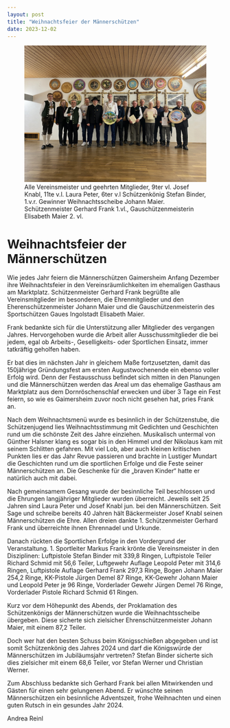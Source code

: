 ```yaml
---
layout: post
title: "Weihnachtsfeier der Männerschützen"
date: 2023-12-02
---
```


<figure class="figure">
  <img src="/img/posts/Weihnachtsfeier%202023.jpg" class="figure-img img-fluid rounded">
  <figcaption class="figure-caption">Alle Vereinsmeister und geehrten Mitglieder, 9ter vl. Josef Knabl, 11te v.l. Laura Peter, 6ter v.l Schützenkönig Stefan Binder, 1.v.r. Gewinner Weihnachtsscheibe Johann Maier. Schützenmeister Gerhard Frank 1.vl., Gauschützenmeisterin Elisabeth Maier 2. vl.
</figcaption>
</figure>

# Weihnachtsfeier der Männerschützen

Wie jedes Jahr feiern die Männerschützen Gaimersheim Anfang Dezember ihre Weihnachtsfeier in den Vereinsräumlichkeiten im ehemaligen Gasthaus am Marktplatz. Schützenmeister Gerhard Frank begrüßte alle Vereinsmitglieder im besonderen, die Ehrenmitglieder und den Eherenschützenmeister Johann Maier und die Gauschützenmeisterin des Sportschützen Gaues Ingolstadt Elisabeth Maier.  

Frank bedankte sich für die Unterstützung aller Mitglieder des vergangen Jahres. Hervorgehoben wurde die Arbeit aller Ausschussmitglieder die bei jedem, egal ob Arbeits-, Geselligkeits- oder Sportlichen Einsatz, immer tatkräftig geholfen haben. 

Er bat dies im nächsten Jahr in gleichem Maße fortzusetzten, damit das 150jährige Gründungsfest am ersten Augustwochenende ein ebenso voller Erfolg wird. Denn der Festausschuss befindet sich mitten in den Planungen und die Männerschützen werden das Areal um das ehemalige Gasthaus am Marktplatz aus dem Dornröschenschlaf erwecken und über 3 Tage ein Fest feiern, so wie es Gaimersheim zuvor noch nicht gesehen hat, pries Frank an. 

Nach dem Weihnachtsmenü wurde es besinnlich in der Schützenstube, die Schützenjugend lies Weihnachtsstimmung mit Gedichten und Geschichten rund um die schönste Zeit des Jahre einziehen. Musikalisch untermal von Günther Halsner klang es sogar bis in den Himmel und der Nikolaus kam mit seinem Schlitten gefahren. Mit viel Lob, aber auch kleinen kritischen Punkten lies er das Jahr Revue passieren und brachte in Lustiger Mundart die Geschichten rund um die sportlichen Erfolge und die Feste seiner Männerschützen an. Die Geschenke für die „braven Kinder“ hatte er natürlich auch mit dabei. 

Nach gemeinsamem Gesang wurde der besinnliche Teil beschlossen und die Ehrungen langjähriger Mitglieder wurden überreicht. Jeweils seit 25 Jahren sind Laura Peter und Josef Knabl jun. bei den Männerschützen. Seit Sage und schreibe bereits 40 Jahren hält Bäckermeister Josef Knabl seinen Männerschützen die Ehre. Allen dreien dankte 1. Schützenmeister Gerhard Frank und überreichte ihnen Ehrennadel und Urkunde.  

Danach rückten die Sportlichen Erfolge in den Vordergrund der Veranstaltung. 1. Sportleiter Markus Frank krönte die Vereinsmeister in den Disziplinen: Luftpistole Stefan Binder mit 339,8 Ringen, Luftpistole Teiler Richard Schmid mit 56,6 Teiler, Luftgewehr Auflage Leopold Peter mit 314,6 Ringen, Luftpistole Auflage Gerhard Frank 297,3 Ringe, Bogen Johann Maier 254,2 Ringe, KK-Pistole Jürgen Demel 87 Ringe, KK-Gewehr Johann Maier und Leopold Peter je 96 Ringe, Vorderlader Gewehr Jürgen Demel 76 Ringe, Vorderlader Pistole Richard Schmid 61 Ringen. 

Kurz vor dem Höhepunkt des Abends, der Proklamation des Schützenkönigs der Männerschützen wurde die Weihnachtsscheibe übergeben. Diese sicherte sich zielsicher Ehrenschützenmeister Johann Maier, mit einem 87,2 Teiler. 

Doch wer hat den besten Schuss beim Königsschießen abgegeben und ist somit Schützenkönig des Jahres 2024 und darf die Königswürde der Männerschützen im Jubiläumsjahr vertreten? Stefan Binder sicherte sich dies zielsicher mit einem 68,6 Teiler, vor Stefan Werner und Christian Werner. 

Zum Abschluss bedankte sich Gerhard Frank bei allen Mitwirkenden und Gästen für einen sehr gelungenen Abend. Er wünschte seinen Männerschützen ein besinnliche Adventszeit, frohe Weihnachten und einen guten Rutsch in ein gesundes Jahr 2024. 

Andrea Reinl
